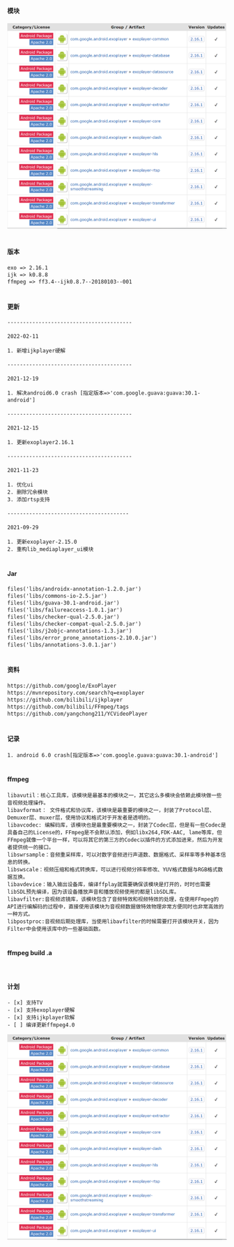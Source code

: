 #
#### 模块

![image](https://github.com/153437803/module_mediaplayer/blob/master/image/exoplayer.png )

#
####  版本
```
exo => 2.16.1
ijk => k0.8.8
ffmpeg => ff3.4--ijk0.8.7--20180103--001
```

#
#### 更新
```
----------------------------------------

2022-02-11

1. 新增ijkplayer硬解

----------------------------------------

2021-12-19

1. 解决android6.0 crash [指定版本=>'com.google.guava:guava:30.1-android']

----------------------------------------

2021-12-15

1. 更新exoplayer2.16.1

----------------------------------------

2021-11-23

1. 优化ui
2. 删除冗余模块
3. 添加rtsp支持

---------------------------------------

2021-09-29

1. 更新exoplayer-2.15.0
2. 重构lib_mediaplayer_ui模块
```

#
#### Jar
```
files('libs/androidx-annotation-1.2.0.jar')
files('libs/commons-io-2.5.jar')
files('libs/guava-30.1-android.jar')
files('libs/failureaccess-1.0.1.jar')
files('libs/checker-qual-2.5.0.jar')
files('libs/checker-compat-qual-2.5.0.jar')
files('libs/j2objc-annotations-1.3.jar')
files('libs/error_prone_annotations-2.10.0.jar')
files('libs/annotations-3.0.1.jar')
```

#
#### 资料
```
https://github.com/google/ExoPlayer
https://mvnrepository.com/search?q=exoplayer
https://github.com/bilibili/ijkplayer
https://github.com/bilibili/FFmpeg/tags
https://github.com/yangchong211/YCVideoPlayer
```

#
#### 记录
```
1. android 6.0 crash[指定版本=>'com.google.guava:guava:30.1-android']
```

#
#### ffmpeg
```
libavutil：核心工具库，该模块是最基本的模块之一，其它这么多模块会依赖此模块做一些音视频处理操作。
libavformat： 文件格式和协议库，该模块是最重要的模块之一，封装了Protocol层、Demuxer层、muxer层，使用协议和格式对于开发者是透明的。
libavcodec: 编解码库，该模块也是最重要模块之一，封装了Codec层，但是有一些Codec是具备自己的License的，FFmpeg是不会默认添加，例如libx264,FDK-AAC, lame等库，但FFmpeg就像一个平台一样，可以将其它的第三方的Codec以插件的方式添加进来，然后为开发者提供统一的接口。
libswrsample：音频重采样库，可以对数字音频进行声道数、数据格式、采样率等多种基本信息的转换。
libswscale：视频压缩和格式转换库，可以进行视频分辨率修改、YUV格式数据与RGB格式数据互换。
libavdevice：输入输出设备库，编译ffplay就需要确保该模块是打开的，时时也需要libSDL预先编译，因为该设备播放声音和播放视频使用的都是libSDL库。
libavfilter:音视频滤镜库，该模块包含了音频特效和视频特效的处理，在使用FFmpeg的API进行编解码的过程中，直接使用该模块为音视频数据做特效物理非常方便同时也非常高效的一种方式。
libpostproc:音视频后期处理库，当使用libavfilter的时候需要打开该模块开关，因为Filter中会使用该库中的一些基础函数。
```

#
#### ffmpeg build .a
```

```

#
####  计划
```
- [x] 支持TV
- [x] 支持exoplayer硬解
- [x] 支持ijkplayer软解
- [ ] 编译更新ffmpeg4.0
```

![image](https://github.com/153437803/module_mediaplayer/blob/master/image/exoplayer.png )